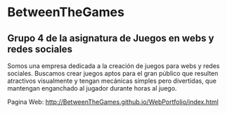 # BetweenTheGames
## Grupo 4 de la asignatura de Juegos en webs y redes sociales

Somos una empresa dedicada a la creación de juegos para webs y redes sociales.
Buscamos crear juegos aptos para el gran público que resulten atractivos visualmente y tengan mecánicas simples
pero divertidas, que mantengan enganchado al jugador durante horas al juego.

Pagina Web: http://BetweenTheGames.github.io/WebPortfolio/index.html
     
